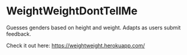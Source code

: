 # WeightWeightDontTellMe
Guesses genders based on height and weight. Adapts as users submit feedback.  

Check it out here:
https://weightweight.herokuapp.com/
